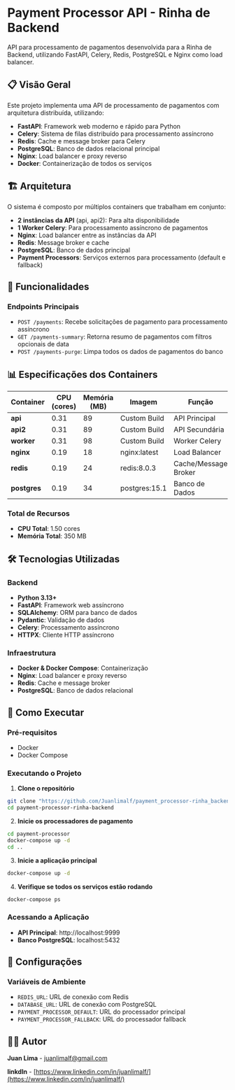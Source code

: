 # Payment Processor API - Rinha de Backend

API para processamento de pagamentos desenvolvida para a Rinha de Backend, utilizando FastAPI, Celery, Redis, PostgreSQL e Nginx como load balancer.

## 📋 Visão Geral

Este projeto implementa uma API de processamento de pagamentos com arquitetura distribuída, utilizando:

- **FastAPI**: Framework web moderno e rápido para Python
- **Celery**: Sistema de filas distribuído para processamento assíncrono
- **Redis**: Cache e message broker para Celery
- **PostgreSQL**: Banco de dados relacional principal
- **Nginx**: Load balancer e proxy reverso
- **Docker**: Containerização de todos os serviços

## 🏗️ Arquitetura

O sistema é composto por múltiplos containers que trabalham em conjunto:

- **2 instâncias da API** (api, api2): Para alta disponibilidade
- **1 Worker Celery**: Para processamento assíncrono de pagamentos
- **Nginx**: Load balancer entre as instâncias da API
- **Redis**: Message broker e cache
- **PostgreSQL**: Banco de dados principal
- **Payment Processors**: Serviços externos para processamento (default e fallback)

## 🚀 Funcionalidades

### Endpoints Principais

- `POST /payments`: Recebe solicitações de pagamento para processamento assíncrono
- `GET /payments-summary`: Retorna resumo de pagamentos com filtros opcionais de data
- `POST /payments-purge`: Limpa todos os dados de pagamentos do banco

## 📊 Especificações dos Containers

| Container | CPU (cores) | Memória (MB) | Imagem | Função |
|-----------|-------------|--------------|---------|---------|
| **api** | 0.31 | 89 | Custom Build | API Principal |
| **api2** | 0.31 | 89 | Custom Build | API Secundária |
| **worker** | 0.31 | 98 | Custom Build | Worker Celery |
| **nginx** | 0.19 | 18 | nginx:latest | Load Balancer |
| **redis** | 0.19 | 24 | redis:8.0.3 | Cache/Message Broker |
| **postgres** | 0.19 | 34 | postgres:15.1 | Banco de Dados |

### **Total de Recursos**
- **CPU Total**: 1.50 cores
- **Memória Total**: 350 MB

## 🛠️ Tecnologias Utilizadas

### Backend
- **Python 3.13+**
- **FastAPI**: Framework web assíncrono
- **SQLAlchemy**: ORM para banco de dados
- **Pydantic**: Validação de dados
- **Celery**: Processamento assíncrono
- **HTTPX**: Cliente HTTP assíncrono

### Infraestrutura
- **Docker & Docker Compose**: Containerização
- **Nginx**: Load balancer e proxy reverso
- **Redis**: Cache e message broker
- **PostgreSQL**: Banco de dados relacional

## 🚀 Como Executar

### Pré-requisitos
- Docker
- Docker Compose

### Executando o Projeto

1. **Clone o repositório**
```bash
git clone "https://github.com/Juanlimalf/payment_processor-rinha_backend_2025.git"
cd payment-processor-rinha-backend
```

2. **Inicie os processadores de pagamento**
```bash
cd payment-processor
docker-compose up -d
cd ..
```

3. **Inicie a aplicação principal**
```bash
docker-compose up -d
```

4. **Verifique se todos os serviços estão rodando**
```bash
docker-compose ps
```

### Acessando a Aplicação

- **API Principal**: http://localhost:9999
- **Banco PostgreSQL**: localhost:5432

## 📝 Configurações

### Variáveis de Ambiente

- `REDIS_URL`: URL de conexão com Redis
- `DATABASE_URL`: URL de conexão com PostgreSQL
- `PAYMENT_PROCESSOR_DEFAULT`: URL do processador principal
- `PAYMENT_PROCESSOR_FALLBACK`: URL do processador fallback


## 👨‍💻 Autor

**Juan Lima** - [juanlimalf@gmail.com](mailto:juanlimalf@gmail.com)

**linkdIn** - [https://www.linkedin.com/in/juanlimalf/](https://www.linkedin.com/in/juanlimalf/)